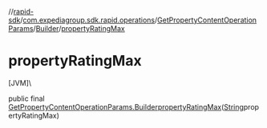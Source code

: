//[rapid-sdk](../../../../index.md)/[com.expediagroup.sdk.rapid.operations](../../index.md)/[GetPropertyContentOperationParams](../index.md)/[Builder](index.md)/[propertyRatingMax](property-rating-max.md)

# propertyRatingMax

[JVM]\

public final [GetPropertyContentOperationParams.Builder](index.md)[propertyRatingMax](property-rating-max.md)([String](https://docs.oracle.com/javase/8/docs/api/java/lang/String.html)propertyRatingMax)
